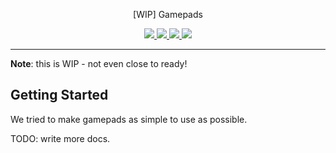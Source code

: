 <p align="center">
  [WIP] Gamepads
</p>

<p align="center">
  <a title="Pub" href="https://pub.dev/packages/gamepads">
    <img src="https://img.shields.io/pub/v/gamepads.svg?style=popout&include_prereleases"/>
  </a>
  <a title="Build Status" href="https://github.com/bluefireteam/gamepads/actions?query=workflow%3Abuild+branch%3Amain">
    <img src="https://github.com/bluefireteam/gamepads/workflows/build/badge.svg?branch=main"/>
  </a>
  <a title="Discord" href="https://discord.gg/pxrBmy4">
    <img src="https://img.shields.io/discord/509714518008528896.svg"/>
  </a>
  <a title="Melos" href="https://github.com/invertase/melos">
    <img src="https://img.shields.io/badge/maintained%20with-melos-f700ff.svg"/>
  </a>
</p>

---

**Note**: this is WIP - not even close to ready!

## Getting Started

We tried to make gamepads as simple to use as possible.

TODO: write more docs.
